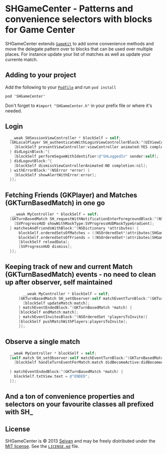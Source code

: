 # SHGameCenter - Patterns and convenience selectors with blocks for Game Center

SHGameCenter extends [`GameKit`](http://developer.apple.com/library/ios/#documentation/NetworkingInternet/Conceptual/GameKit_Guide/Introduction/Introduction.html#//apple_ref/doc/uid/TP40008304-CH1-SW1)
to add some convenience methods and move the delegate pattern over to blocks that can be used over multiple places. For instance update your list of matches as well as update your currente match. 


## Adding to your project

Add the following to your [`Podfile`](http://docs.cocoapods.org/podfile.html)
and run `pod install`

```
pod 'SHGameCenter'
```

Don't forget to `#import "SHGameCenter.h"` in your prefix file or where it's needed. 

## Login

```objective-c
  __weak SHSessionViewController * blockSelf = self;
  [GKLocalPlayer SH_authenticateWithLoginViewControllerBlock:^(UIViewController *viewController) {
    [blockSelf presentViewController:viewController animated:YES completion:nil];
  } didLoginBlock:^{
    [blockSelf performSegueWithIdentifier:@"SHLoggedIn" sender:self];
  } didLogoutBlock:^{
    [blockSelf dismissViewControllerAnimated:NO completion:nil];
  } withErrorBlock:^(NSError *error) {
    [blockSelf showAlertWithError:error];
  }];

```

## Fetching Friends (GKPlayer) and Matches (GKTurnBasedMatch) in one go

```objective-c
   __weak MyController * blockSelf = self;
  [GKTurnBasedMatch SH_requestWithNotificationEnterForegroundBlock:^(NSNotification *notification) {
    [SVProgressHUD showWithMaskType:SVProgressHUDMaskTypeGradient];
  } matchesAndFriendsWithBlock:^(NSDictionary *attributes) {
      blockSelf.orderedSetsOfMatches = ((NSOrderedSet*)attributes[SHGameCenterAttributeMatchesKey][SHGameCenterSetKey]).mutableCopy;
      blockSelf.orderedSetsOfFriends = ((NSOrderedSet*)attributes[SHGameCenterAttributeFriendsKey][SHGameCenterSetKey]).mutableCopy;
      [blockSelf reloadData];
      [SVProgressHUD dismiss];
  }];

```

## Keeping track of new and current Match (GKTurnBasedMatch) events  - no need to clean up after observer, self maintained

```objective-c
        __weak MyController * blockSelf = self;
      [GKTurnBasedMatch SH_setObserver:self matchEventTurnBlock:^(GKTurnBasedMatch *match, BOOL didBecomeActive) {
        [blockSelf updateMatch:match];
      } matchEventEndedBlock:^(GKTurnBasedMatch *match) {
      [blockSelf endMatch:match];
      } matchEventInvitesBlock:^(NSOrderedSet *playersToInvite){
      [blockSelf pushMatchWithPlayers:playersToInvite];
      }];

```

## Observe a single match

```objective-c
  __weak MyController * blockSelf = self;
  [self.match SH_setObserver:self matchEventTurnBlock:^(GKTurnBasedMatch *match, BOOL didBecomeActive) {
    [blockSelf handleTurnEventForMatch:match didBecomeActive:didBecomeActive];
    
  } matchEventEndedBlock:^(GKTurnBasedMatch *match) {
    blockSelf.txtView.text = @"ENDED";
  }];

```
## And a ton of convenience properties and selectors on your favourite classes all prefixed with SH_

## License

SHGameCenter is © 2013 [Seivan](http://www.github.com/seivan) and may be freely
distributed under the [MIT license](http://opensource.org/licenses/MIT).
See the [`LICENSE.md`](https://github.com/seivan/SHGameCenter/blob/master/LICENSE.md) file.
